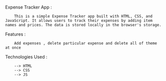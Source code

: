 Expense Tracker App : 

        This is a simple Expense Tracker app built with HTML, CSS, and JavaScript. It allows users to track their expenses by adding item names and prices. The data is stored locally in the browser's storage.
        
Features : 

        Add expenses , delete particular expense and delete all of theme at once 
        
Technologies Used : 

        --> HTML
        --> CSS
        --> JS




